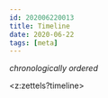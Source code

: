 ```yaml
---
id: 202006220013
title: Timeline
date: 2020-06-22
tags: [meta]
---
```

*chronologically ordered*

<z:zettels?timeline>